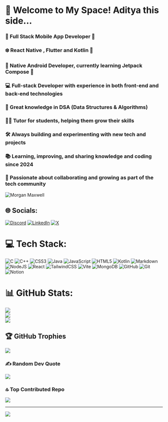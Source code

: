 # 💫 Welcome to My Space! Aditya this side...
### 📱 Full Stack Mobile App Developer 💌
### ❄️ React Native , Flutter and Kotlin 💓
### 📱 Native Android Developer, currently learning Jetpack Compose 🚀
### 💻 Full-stack Developer with experience in both front-end and back-end technologies
### 🔎 Great knowledge in DSA (Data Structures & Algorithms)
### 🧑‍🏫 Tutor for students, helping them grow their skills 
### 🛠️ Always building and experimenting with new tech and projects
### 📚 Learning, improving, and sharing knowledge and coding since 2024
### 🌱 Passionate about collaborating and growing as part of the tech community


![Morgan Maxwell](https://github.com/user-attachments/assets/f3b11552-6d60-4184-8717-b7e343f7c45e)

## 🌐 Socials:
[![Discord](https://img.shields.io/badge/Discord-%237289DA.svg?logo=discord&logoColor=white)](https://discord.gg/_yasxh__#13902) [![LinkedIn](https://img.shields.io/badge/LinkedIn-%230077B5.svg?logo=linkedin&logoColor=white)](https://linkedin.com/in/aditya-patanwar) [![X](https://img.shields.io/badge/X-black.svg?logo=X&logoColor=white)](https://x.com/@Patanwar_Adit7x) 

# 💻 Tech Stack:
![C](https://img.shields.io/badge/c-%2300599C.svg?style=flat-square&logo=c&logoColor=white) ![C++](https://img.shields.io/badge/c++-%2300599C.svg?style=flat-square&logo=c%2B%2B&logoColor=white) ![CSS3](https://img.shields.io/badge/css3-%231572B6.svg?style=flat-square&logo=css3&logoColor=white) ![Java](https://img.shields.io/badge/java-%23ED8B00.svg?style=flat-square&logo=openjdk&logoColor=white) ![JavaScript](https://img.shields.io/badge/javascript-%23323330.svg?style=flat-square&logo=javascript&logoColor=%23F7DF1E) ![HTML5](https://img.shields.io/badge/html5-%23E34F26.svg?style=flat-square&logo=html5&logoColor=white) ![Kotlin](https://img.shields.io/badge/kotlin-%237F52FF.svg?style=flat-square&logo=kotlin&logoColor=white) ![Markdown](https://img.shields.io/badge/markdown-%23000000.svg?style=flat-square&logo=markdown&logoColor=white) ![NodeJS](https://img.shields.io/badge/node.js-6DA55F?style=flat-square&logo=node.js&logoColor=white) ![React](https://img.shields.io/badge/react-%2320232a.svg?style=flat-square&logo=react&logoColor=%2361DAFB) ![TailwindCSS](https://img.shields.io/badge/tailwindcss-%2338B2AC.svg?style=flat-square&logo=tailwind-css&logoColor=white) ![Vite](https://img.shields.io/badge/vite-%23646CFF.svg?style=flat-square&logo=vite&logoColor=white) ![MongoDB](https://img.shields.io/badge/MongoDB-%234ea94b.svg?style=flat-square&logo=mongodb&logoColor=white) ![GitHub](https://img.shields.io/badge/github-%23121011.svg?style=flat-square&logo=github&logoColor=white) ![Git](https://img.shields.io/badge/git-%23F05033.svg?style=flat-square&logo=git&logoColor=white) ![Notion](https://img.shields.io/badge/Notion-%23000000.svg?style=flat-square&logo=notion&logoColor=white)
# 📊 GitHub Stats:
![](https://github-readme-stats.vercel.app/api?username=codex-yasxh&theme=vision-friendly-dark&hide_border=false&include_all_commits=true&count_private=true)<br/>
![](https://github-readme-streak-stats.herokuapp.com/?user=codex-yasxh&theme=vision-friendly-dark&hide_border=false)<br/>
![](https://github-readme-stats.vercel.app/api/top-langs/?username=codex-yasxh&theme=vision-friendly-dark&hide_border=false&include_all_commits=true&count_private=true&layout=compact)

## 🏆 GitHub Trophies
![](https://github-profile-trophy.vercel.app/?username=codex-yasxh&theme=one_dark_pro&no-frame=false&no-bg=true&margin-w=4)

### ✍️ Random Dev Quote
![](https://quotes-github-readme.vercel.app/api?type=horizontal&theme=tokyonight)

### 🔝 Top Contributed Repo
![](https://github-contributor-stats.vercel.app/api?username=codex-yasxh&limit=5&theme=tokyonight&combine_all_yearly_contributions=true)

---
[![](https://visitcount.itsvg.in/api?id=codex-yasxh&icon=10&color=13)](https://visitcount.itsvg.in)

<!-- Proudly created with GPRM ( https://gprm.itsvg.in ) -->
